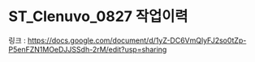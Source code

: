 # ST_Clenuvo_0827 작업이력
링크 : https://docs.google.com/document/d/1yZ-DC6VmQlyFJ2so0tZp-P5enFZN1MOeDJJSSdh-2rM/edit?usp=sharing
